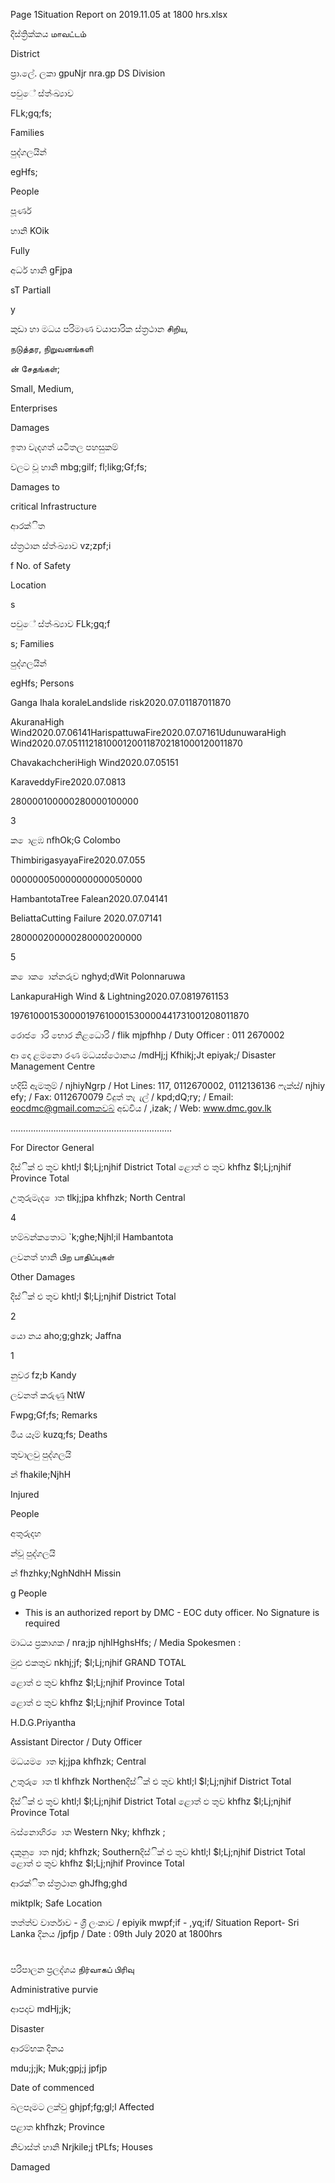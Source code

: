 Page 1Situation Report on 2019.11.05 at 1800 hrs.xlsx

දිස්ත්‍රික්කය மாவட்டம்

District

ප්‍රා.ලේ. ලකා gpuNjr nra.gp DS Division

පවුේ ස්ත්‍ංඛ්‍යාව

FLk;gq;fs;

Families

පුද්ගලයින්

egHfs;

People

පූර්ණ

හානි KOik

Fully

අර්ධ හානි gFjpa

sT Partiall

y

කුඩා හා මධය පරිමාණ වයාපාරික ස්ත්‍රථාන சிறிய,

நடுத்தர, நிறுவனங்களி

ன் சேதங்கள்;

Small, Medium,

Enterprises

Damages

ඉතා වැදගත් යටිතල පහසුකම්

වලට වූ හානි mbg;gilf; fl;likg;Gf;fs;

Damages to

critical Infrastructure

ආරක්ිත

ස්ත්‍රථාන ස්ත්‍ංඛ්‍යාව vz;zpf;i

f No. of Safety

Location

s

පවුේ ස්ත්‍ංඛ්‍යාව FLk;gq;f

s; Families

පුද්ගලයින්

egHfs; Persons

Ganga Ihala koraleLandslide risk2020.07.01187011870

AkuranaHigh Wind2020.07.06141HarispattuwaFire2020.07.07161UdunuwaraHigh Wind2020.07.0511121810001200118702181000120011870

ChavakachcheriHigh Wind2020.07.05151

KaraveddyFire2020.07.0813

280000100000280000100000

3

ක ොළඹ nfhOk;G Colombo

ThimbirigasyayaFire2020.07.055

000000050000000000050000

HambantotaTree Falean2020.07.04141

BeliattaCutting Failure 2020.07.07141

280000200000280000200000

5

ක ොක ොන්නරුව nghyd;dWit Polonnaruwa

LankapuraHigh Wind & Lightning2020.07.0819761153

197610001530000197610001530000441731001208011870

රොජ ොරි භොර නිළධොරි / flik mjpfhhp / Duty Officer : 011 2670002

ආ දො ළමනො රණ මධයස්ථොනය /mdHj;j Kfhikj;Jt epiyak;/ Disaster Management Centre

හදිසි ඇමතුම් / njhiyNgrp / Hot Lines: 117, 0112670002, 0112136136 ෆැක්ස්/ njhiy efy; / Fax: 0112670079 විදුත් තැ ැල් / kpd;dQ;ry; / Email: eocdmc@gmail.comකවබ් අඩවිය / ,izak; / Web: www.dmc.gov.lk

……………………………………………………….

For Director General

දිස්ික් එ තුව khtl;l $l;Lj;njhif District Total ළොත් ඵ තුව khfhz $l;Lj;njhif Province Total

උතුරුමැද ොත tlkj;jpa khfhzk; North Central

4

හම්බන්කතොට `k;ghe;Njhl;il Hambantota

ලවනත් හානි பிற பாதிப்புகள்

Other Damages

දිස්ික් එ තුව khtl;l $l;Lj;njhif District Total

2

යො නය aho;g;ghzk; Jaffna

1

නුවර fz;b Kandy

ලවනත් කරුණු NtW

Fwpg;Gf;fs; Remarks

මිය යෑම් kuzq;fs; Deaths

තුවාලවු පුද්ගලයි

න් fhakile;NjhH

Injured

People

අතුරුදහ

න්වූ පුද්ගලයි

න් fhzhky;NghNdhH Missin

g People

* This is an authorized report by DMC - EOC duty officer. No Signature is required

මාධය ප්‍රකාශක / nra;jp njhlHghsHfs; / Media Spokesmen :

මුළු එකතුව nkhj;jf; $l;Lj;njhif GRAND TOTAL

ළොත් ඵ තුව khfhz $l;Lj;njhif Province Total

ළොත් ඵ තුව khfhz $l;Lj;njhif Province Total

H.D.G.Priyantha

Assistant Director / Duty Officer

මධයම ොත kj;jpa khfhzk; Central

උතුරු ොත tl khfhzk Northenදිස්ික් එ තුව khtl;l $l;Lj;njhif District Total

දිස්ික් එ තුව khtl;l $l;Lj;njhif District Total ළොත් ඵ තුව khfhz $l;Lj;njhif Province Total

බස්නොහිර ොත Western Nky; khfhzk ;

දකුනු ොත njd; khfhzk; Southernදිස්ික් එ තුව khtl;l $l;Lj;njhif District Total ළොත් ඵ තුව khfhz $l;Lj;njhif Province Total

ආරක්ිත ස්ත්‍රථාන ghJfhg;ghd

miktplk; Safe Location

තත්ත්ව වාර්තාව - ශ්‍රී ලංකාව / epiyik mwpf;if - ,yq;if/ Situation Report- Sri Lanka දිනය /jpfjp / Date : 09th July 2020 at 1800hrs

#

පරිපාලන ප්‍රලද්ශය நிர்வாகப் பிரிவு

Administrative purvie

ආපදාව mdHj;jk;

Disaster

ආරම්භක දිනය

mdu;j;jk; Muk;gpj;j jpfjp

Date of commenced

බලපෑමට ලක්වු ghjpf;fg;gl;l Affected

පළාත khfhzk; Province

නිවාස්ත්‍ හානි Nrjkile;j tPLfs; Houses

Damaged